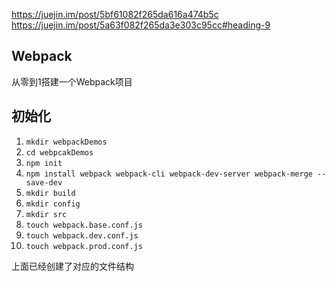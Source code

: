 https://juejin.im/post/5bf61082f265da616a474b5c
https://juejin.im/post/5a63f082f265da3e303c95cc#heading-9
## Webpack 
从零到1搭建一个Webpack项目
## 初始化
1. `mkdir webpackDemos`
2. `cd webpcakDemos`
3. `npm init`
4. `npm install webpack webpack-cli webpack-dev-server webpack-merge --save-dev`
5. `mkdir build` 
6. `mkdir config`
7. `mkdir src`
8. `touch webpack.base.conf.js` 
9. `touch webpack.dev.conf.js`
10. `touch webpack.prod.conf.js`

上面已经创建了对应的文件结构

## 

